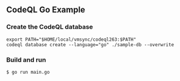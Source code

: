 ## CodeQL Go Example


### Create the CodeQL database
```
export PATH="$HOME/local/vmsync/codeql263:$PATH"
codeql database create --language="go" ./sample-db --overwrite
```

### Build and run
```
$ go run main.go
```
